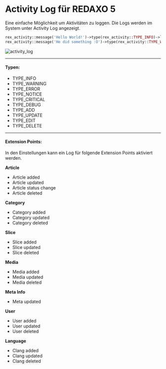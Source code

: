 # Activity Log für REDAXO 5

Eine einfache Möglichkeit um Aktivitäten zu loggen.
Die Logs werden im System unter Activity Log angezeigt.

```php
rex_activity::message('Hello World!')->type(rex_activity::TYPE_INFO)->log();
rex_activity::message('He did something :O')->type(rex_activity::TYPE_WARNING)->causer(rex::getUser())->log();
```

![activity_log](https://user-images.githubusercontent.com/2708231/163674949-76762489-3217-4d2f-8bbc-d89494f723c7.png)

---

#### Typen:

- TYPE_INFO
- TYPE_WARNING
- TYPE_ERROR
- TYPE_NOTICE
- TYPE_CRITICAL
- TYPE_DEBUG
- TYPE_ADD
- TYPE_UPDATE
- TYPE_EDIT
- TYPE_DELETE

---

#### Extension Points:

In den Einstellungen kann ein Log für folgende Extension Points aktiviert werden.

**Article**
- Article added
- Article updated
- Article status change
- Article deleted

**Category**
- Category added
- Category updated
- Category deleted

**Slice**
- Slice added
- Slice updated
- Slice deleted

**Media**
- Media added
- Media updated
- Media deleted

**Meta Info**
- Meta updated

**User**
- User added
- User updated
- User deleted

**Language**
- Clang added
- Clang updated
- Clang deleted